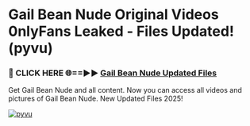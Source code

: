 # Gail Bean Nude Original Videos 0nlyFans Leaked - Files Updated! (pyvu)

<h3>🔴 CLICK HERE 🌐==►► <a href="https://tinyurl.com/5h6xmrr3" rel="nofollow">Gail Bean Nude Updated Files</a></h3>

Get Gail Bean Nude and all content. Now you can access all videos and pictures of Gail Bean Nude. New Updated Files 2025!

[![pyvu](https://i.imgur.com/KVD873Z.gif)](https://tinyurl.com/5h6xmrr3)
